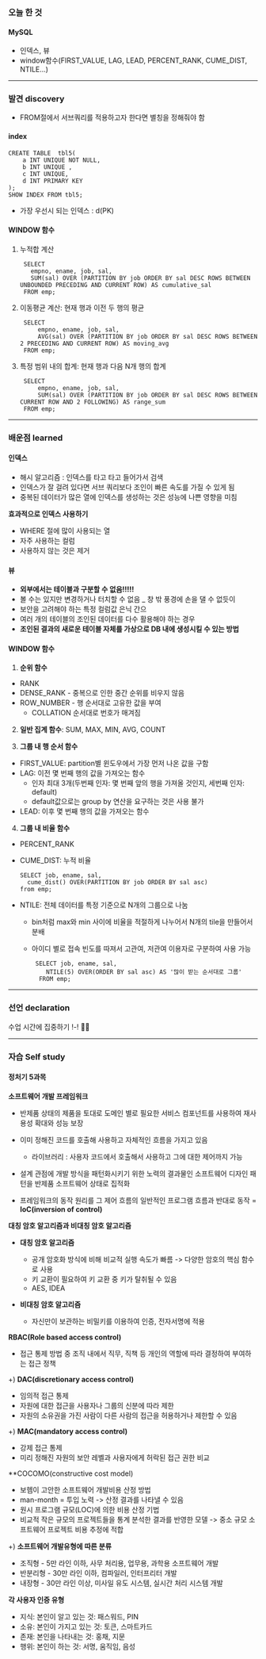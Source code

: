 

### 오늘 한 것

#### MySQL

- 인덱스, 뷰
- window함수(FIRST_VALUE, LAG, LEAD, PERCENT_RANK, CUME_DIST, NTILE...)

  
***


### 발견 discovery

- FROM절에서 서브쿼리를 적용하고자 한다면 별칭을 정해줘야 함

#### index

    CREATE TABLE  tbl5(   
        a INT UNIQUE NOT NULL,
        b INT UNIQUE ,
        c INT UNIQUE,
        d INT PRIMARY KEY
    );
    SHOW INDEX FROM tbl5; 

- 가장 우선시 되는 인덱스 : d(PK)


#### WINDOW 함수

1) 누적합 계산

        SELECT
          empno, ename, job, sal,
          SUM(sal) OVER (PARTITION BY job ORDER BY sal DESC ROWS BETWEEN UNBOUNDED PRECEDING AND CURRENT ROW) AS cumulative_sal
        FROM emp;

2) 이동평균 계산: 현재 행과 이전 두 행의 평균

        SELECT
            empno, ename, job, sal,
            AVG(sal) OVER (PARTITION BY job ORDER BY sal DESC ROWS BETWEEN 2 PRECEDING AND CURRENT ROW) AS moving_avg
        FROM emp;


3) 특정 범위 내의 합계: 현재 행과 다음 N개 행의 합계

        SELECT
            empno, ename, job, sal,
            SUM(sal) OVER (PARTITION BY job ORDER BY sal DESC ROWS BETWEEN CURRENT ROW AND 2 FOLLOWING) AS range_sum
        FROM emp;

***


### 배운점 learned

#### 인덱스

- 해시 알고리즘 : 인덱스를 타고 타고 들어가서 검색
- 인덱스가 잘 걸려 있다면 서브 쿼리보다 조인이 빠른 속도를 가질 수 있게 됨
- 중복된 데이터가 많은 열에 인덱스를 생성하는 것은 성능에 나쁜 영향을 미침

**효과적으로 인덱스 사용하기**

- WHERE 절에 많이 사용되는 열
- 자주 사용하는 컬럼
- 사용하지 않는 것은 제거

#### 뷰

- **외부에서는 테이블과 구분할 수 없음!!!!!**
- 볼 수는 있지만 변경하거나 터치할 수 없음 _ 창 밖 풍경에 손을 댈 수 없듯이
- 보안을 고려해야 하는 특정 컬럼값 은닉 간으
- 여러 개의 테이블의 조인된 데이터를 다수 활용해야 하는 경우
- **조인된 결과의 새로운 테이블 자체를 가상으로 DB 내에 생성시킬 수 있는 방법**


#### WINDOW 함수

1) **순위 함수**

- RANK
- DENSE_RANK - 중복으로 인한 중간 순위를 비우지 않음
- ROW_NUMBER - 행 순서대로 고유한 값을 부여
    - COLLATION 순서대로 번호가 매겨짐

2) **일반 집계 함수**: SUM, MAX, MIN, AVG, COUNT
   
3) **그룹 내 행 순서 함수**
- FIRST_VALUE: partition별 윈도우에서 가장 먼저 나온 값을 구함
- LAG: 이전 몇 번째 행의 값을 가져오는 함수
  - 인자 최대 3개(두번째 인자: 몇 번째 앞의 행을 가져올 것인지, 세번째 인자: default)
  - default값으로는 group by 연산을 요구하는 것은 사용 불가
- LEAD: 이후 몇 번째 행의 값을 가져오는 함수

4) **그룹 내 비율 함수**
- PERCENT_RANK
- CUME_DIST: 누적 비율
  
      SELECT job, ename, sal,
        cume_dist() OVER(PARTITION BY job ORDER BY sal asc)
      from emp;
  
- NTILE: 전체 데이터를 특정 기준으로 N개의 그룹으로 나눔
    - bin처럼 max와 min 사이에 비율을 적절하게 나누어서 N개의 tile을 만들어서 분배
    - 아이디 별로 접속 빈도를 따져서 고관여, 저관여 이용자로 구분하여 사용 가능


           SELECT job, ename, sal,
              NTILE(5) OVER(ORDER BY sal asc) AS '많이 받는 순서대로 그룹'
            FROM emp;
          
   
***

### 선언 declaration

수업 시간에 집중하기 !-! 🐱‍🏍

***

### 자습 Self study

#### 정처기 5과목

**소프트웨어 개발 프레임워크**

- 반제품 상태의 제품을 토대로 도메인 별로 필요한 서비스 컴포넌트를 사용하여 재사용성 확대와 성능 보장

- 이미 정해진 코드를 호출해 사용하고 자체적인 흐름을 가지고 있음
    - 라이브러리 : 사용자 코드에서 호출해서 사용하고 그에 대한 제어까지 가능

- 설계 관점에 개발 방식을 패턴화시키기 위한 노력의 결과물인 소프트웨어 디자인 패턴을 반제품 소프트웨어 상태로 집적화
- 프레임워크의 동작 원리를 그 제어 흐름의 일반적인 프로그램 흐름과 반대로 동작 = **IoC(inversion of control)**


**대칭 암호 알고리즘과 비대칭 암호 알고리즘**

- **대칭 암호 알고리즘**
    - 공개 암호화 방식에 비해 비교적 실행 속도가 빠름 -> 다양한 암호의 핵심 함수로 사용
    - 키 교환이 필요하여 키 교환 중 키가 탈취될 수 있음
    - AES, IDEA

- **비대칭 암호 알고리즘**
    - 자신만이 보관하는 비밀키를 이용하여 인증, 전자서명에 적용
 


**RBAC(Role based access control)**

- 접근 통제 방법 중 조직 내에서 직무, 직책 등 개인의 역할에 따라 결정하여 부여하는 접근 정책

+) **DAC(discretionary access control)**

- 임의적 접근 통제
- 자원에 대한 접근을 사용자나 그룹의 신분에 따라 제한
- 자원의 소유권을 가진 사람이 다른 사람의 접근을 허용하거나 제한할 수 있음

+) **MAC(mandatory access control)**

- 강제 접근 통제
- 미리 정해진 자원의 보안 레벨과 사용자에게 허락된 접근 권한 비교

**COCOMO(constructive cost model)

- 보헴이 고안한 소프트웨어 개발비용 산정 방법
- man-month = 투입 노력 -> 산정 결과를 나타낼 수 있음
- 원시 프로그램 규모(LOC)에 의한 비용 산정 기법
- 비교적 작은 규모의 프로젝트들을 통계 분석한 결과를 반영한 모델 -> 중소 규모 소프트웨어 프로젝트 비용 추정에 적합


+) **소프트웨어 개발유형에 따른 분류**

- 조직형 - 5만 라인 이하, 사무 처리용, 업무용, 과학용 소프트웨어 개발
- 반분리형 - 30만 라인 이하, 컴파일러, 인터프리터 개발
- 내장형 - 30만 라인 이상, 미사일 유도 시스템, 실시간 처리 시스템 개발


**각 사용자 인증 유형**

- 지식: 본인이 알고 있는 것: 패스워드, PIN
- 소유: 본인이 가지고 있는 것: 토큰, 스마트카드
- 존재: 본인을 나타내는 것: 홍채, 지문
- 행위: 본인이 하는 것: 서명, 움직임, 음성
